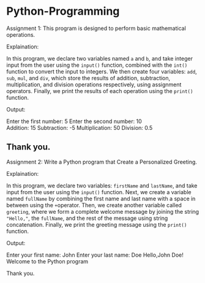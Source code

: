 # Python-Programming

Assignment 1: This program is designed to perform basic mathematical operations.

Explaination:

In this program, we declare two variables named `a` and `b`, and take integer input from the user using the `input()` function, combined with the `int()` function to convert the input to integers.
We then create four variables: `add`, `sub`, `mul`, and `div`, which store the results of addition, subtraction, multiplication, and division operations respectively, using assignment operators.
Finally, we print the results of each operation using the `print()` function.

Output:

Enter the first number: 5
Enter the second number: 10              
Addition: 15
Subtraction: -5
Multiplication: 50
Division: 0.5

Thank you.
---------------------------------------------------------------------------------------------------------------------------------------------------------------------------------------------------------------------
Assignment 2: Write a Python program that Create a Personalized Greeting.

Explaination: 

In this program, we declare two variables: `firstName` and `lastName`, and take input from the user using the `input()` function.
Next, we create a variable named `fullName` by combining the first name and last name with a space in between using the `+`operator.
Then, we create another variable called `greeting`, where we form a complete welcome message by joining the string `"Hello,"`, the `fullName`, and the rest of the message using string concatenation.
Finally, we print the greeting message using the `print()` function.

Output: 

Enter your first name: John
Enter your last name: Doe
Hello,John Doe! Welcome to the Python program

Thank you.
